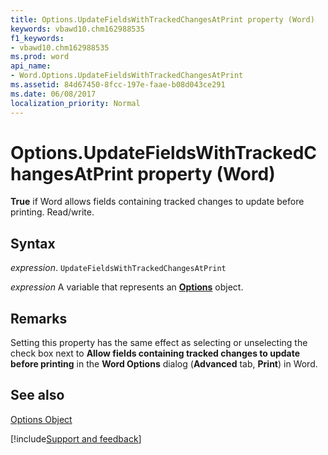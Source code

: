 ```yaml
---
title: Options.UpdateFieldsWithTrackedChangesAtPrint property (Word)
keywords: vbawd10.chm162988535
f1_keywords:
- vbawd10.chm162988535
ms.prod: word
api_name:
- Word.Options.UpdateFieldsWithTrackedChangesAtPrint
ms.assetid: 84d67450-8fcc-197e-faae-b08d043ce291
ms.date: 06/08/2017
localization_priority: Normal
---
```



# Options.UpdateFieldsWithTrackedChangesAtPrint property (Word)

 **True** if Word allows fields containing tracked changes to update before printing. Read/write.


## Syntax

_expression_. `UpdateFieldsWithTrackedChangesAtPrint`

_expression_ A variable that represents an **[Options](Word.Options.md)** object.


## Remarks

Setting this property has the same effect as selecting or unselecting the check box next to  **Allow fields containing tracked changes to update before printing** in the **Word Options** dialog (**Advanced** tab, **Print**) in Word. 


## See also


[Options Object](Word.Options.md)

[!include[Support and feedback](~/includes/feedback-boilerplate.md)]